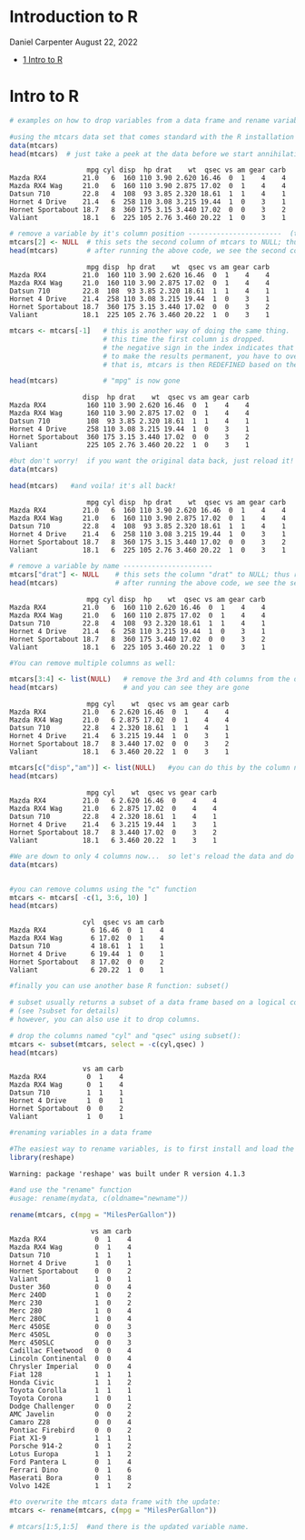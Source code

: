 Introduction to R
================
Daniel Carpenter
August 22, 2022

-   <a href="#intro-to-r" id="toc-intro-to-r"><span
    class="toc-section-number">1</span> Intro to R</a>

# Intro to R

``` r
# examples on how to drop variables from a data frame and rename variables

#using the mtcars data set that comes standard with the R installation
data(mtcars)
head(mtcars)  # just take a peek at the data before we start annihilating it...
```

                       mpg cyl disp  hp drat    wt  qsec vs am gear carb
    Mazda RX4         21.0   6  160 110 3.90 2.620 16.46  0  1    4    4
    Mazda RX4 Wag     21.0   6  160 110 3.90 2.875 17.02  0  1    4    4
    Datsun 710        22.8   4  108  93 3.85 2.320 18.61  1  1    4    1
    Hornet 4 Drive    21.4   6  258 110 3.08 3.215 19.44  1  0    3    1
    Hornet Sportabout 18.7   8  360 175 3.15 3.440 17.02  0  0    3    2
    Valiant           18.1   6  225 105 2.76 3.460 20.22  1  0    3    1

``` r
# remove a variable by it's column position -----------------------  (two ways)
mtcars[2] <- NULL  # this sets the second column of mtcars to NULL; thus removing it from the data frame
head(mtcars)       # after running the above code, we see the second column "cyl" is gone 
```

                       mpg disp  hp drat    wt  qsec vs am gear carb
    Mazda RX4         21.0  160 110 3.90 2.620 16.46  0  1    4    4
    Mazda RX4 Wag     21.0  160 110 3.90 2.875 17.02  0  1    4    4
    Datsun 710        22.8  108  93 3.85 2.320 18.61  1  1    4    1
    Hornet 4 Drive    21.4  258 110 3.08 3.215 19.44  1  0    3    1
    Hornet Sportabout 18.7  360 175 3.15 3.440 17.02  0  0    3    2
    Valiant           18.1  225 105 2.76 3.460 20.22  1  0    3    1

``` r
mtcars <- mtcars[-1]   # this is another way of doing the same thing.  
                       # this time the first column is dropped.  
                       # the negative sign in the index indicates that you DON'T want column 1 in the results
                       # to make the results permanent, you have to overwrite mtcars
                       # that is, mtcars is then REDEFINED based on the output of mtcars[-1]

head(mtcars)           # "mpg" is now gone
```

                      disp  hp drat    wt  qsec vs am gear carb
    Mazda RX4          160 110 3.90 2.620 16.46  0  1    4    4
    Mazda RX4 Wag      160 110 3.90 2.875 17.02  0  1    4    4
    Datsun 710         108  93 3.85 2.320 18.61  1  1    4    1
    Hornet 4 Drive     258 110 3.08 3.215 19.44  1  0    3    1
    Hornet Sportabout  360 175 3.15 3.440 17.02  0  0    3    2
    Valiant            225 105 2.76 3.460 20.22  1  0    3    1

``` r
#but don't worry!  if you want the original data back, just reload it!
data(mtcars)

head(mtcars)   #and voila! it's all back!
```

                       mpg cyl disp  hp drat    wt  qsec vs am gear carb
    Mazda RX4         21.0   6  160 110 3.90 2.620 16.46  0  1    4    4
    Mazda RX4 Wag     21.0   6  160 110 3.90 2.875 17.02  0  1    4    4
    Datsun 710        22.8   4  108  93 3.85 2.320 18.61  1  1    4    1
    Hornet 4 Drive    21.4   6  258 110 3.08 3.215 19.44  1  0    3    1
    Hornet Sportabout 18.7   8  360 175 3.15 3.440 17.02  0  0    3    2
    Valiant           18.1   6  225 105 2.76 3.460 20.22  1  0    3    1

``` r
# remove a variable by name ----------------------  
mtcars["drat"] <- NULL    # this sets the column "drat" to NULL; thus removing it from the data frame
head(mtcars)              # after running the above code, we see the second column "cyl" is gone 
```

                       mpg cyl disp  hp    wt  qsec vs am gear carb
    Mazda RX4         21.0   6  160 110 2.620 16.46  0  1    4    4
    Mazda RX4 Wag     21.0   6  160 110 2.875 17.02  0  1    4    4
    Datsun 710        22.8   4  108  93 2.320 18.61  1  1    4    1
    Hornet 4 Drive    21.4   6  258 110 3.215 19.44  1  0    3    1
    Hornet Sportabout 18.7   8  360 175 3.440 17.02  0  0    3    2
    Valiant           18.1   6  225 105 3.460 20.22  1  0    3    1

``` r
#You can remove multiple columns as well:

mtcars[3:4] <- list(NULL)   # remove the 3rd and 4th columns from the data
head(mtcars)                # and you can see they are gone
```

                       mpg cyl    wt  qsec vs am gear carb
    Mazda RX4         21.0   6 2.620 16.46  0  1    4    4
    Mazda RX4 Wag     21.0   6 2.875 17.02  0  1    4    4
    Datsun 710        22.8   4 2.320 18.61  1  1    4    1
    Hornet 4 Drive    21.4   6 3.215 19.44  1  0    3    1
    Hornet Sportabout 18.7   8 3.440 17.02  0  0    3    2
    Valiant           18.1   6 3.460 20.22  1  0    3    1

``` r
mtcars[c("disp","am")] <- list(NULL)   #you can do this by the column names as well
head(mtcars)               
```

                       mpg cyl    wt  qsec vs gear carb
    Mazda RX4         21.0   6 2.620 16.46  0    4    4
    Mazda RX4 Wag     21.0   6 2.875 17.02  0    4    4
    Datsun 710        22.8   4 2.320 18.61  1    4    1
    Hornet 4 Drive    21.4   6 3.215 19.44  1    3    1
    Hornet Sportabout 18.7   8 3.440 17.02  0    3    2
    Valiant           18.1   6 3.460 20.22  1    3    1

``` r
#We are down to only 4 columns now...  so let's reload the data and do a few more examples
data(mtcars)


#you can remove columns using the "c" function
mtcars <- mtcars[ -c(1, 3:6, 10) ]
head(mtcars)  
```

                      cyl  qsec vs am carb
    Mazda RX4           6 16.46  0  1    4
    Mazda RX4 Wag       6 17.02  0  1    4
    Datsun 710          4 18.61  1  1    1
    Hornet 4 Drive      6 19.44  1  0    1
    Hornet Sportabout   8 17.02  0  0    2
    Valiant             6 20.22  1  0    1

``` r
#finally you can use another base R function: subset()

# subset usually returns a subset of a data frame based on a logical condition 
# (see ?subset for details)
# however, you can also use it to drop columns.  

# drop the columns named "cyl" and "qsec" using subset():
mtcars <- subset(mtcars, select = -c(cyl,qsec) )
head(mtcars)
```

                      vs am carb
    Mazda RX4          0  1    4
    Mazda RX4 Wag      0  1    4
    Datsun 710         1  1    1
    Hornet 4 Drive     1  0    1
    Hornet Sportabout  0  0    2
    Valiant            1  0    1

``` r
#renaming variables in a data frame

#The easiest way to rename variables, is to first install and load the "reshape" package: 
library(reshape)
```

    Warning: package 'reshape' was built under R version 4.1.3

``` r
#and use the "rename" function
#usage: rename(mydata, c(oldname="newname"))

rename(mtcars, c(mpg = "MilesPerGallon"))
```

                        vs am carb
    Mazda RX4            0  1    4
    Mazda RX4 Wag        0  1    4
    Datsun 710           1  1    1
    Hornet 4 Drive       1  0    1
    Hornet Sportabout    0  0    2
    Valiant              1  0    1
    Duster 360           0  0    4
    Merc 240D            1  0    2
    Merc 230             1  0    2
    Merc 280             1  0    4
    Merc 280C            1  0    4
    Merc 450SE           0  0    3
    Merc 450SL           0  0    3
    Merc 450SLC          0  0    3
    Cadillac Fleetwood   0  0    4
    Lincoln Continental  0  0    4
    Chrysler Imperial    0  0    4
    Fiat 128             1  1    1
    Honda Civic          1  1    2
    Toyota Corolla       1  1    1
    Toyota Corona        1  0    1
    Dodge Challenger     0  0    2
    AMC Javelin          0  0    2
    Camaro Z28           0  0    4
    Pontiac Firebird     0  0    2
    Fiat X1-9            1  1    1
    Porsche 914-2        0  1    2
    Lotus Europa         1  1    2
    Ford Pantera L       0  1    4
    Ferrari Dino         0  1    6
    Maserati Bora        0  1    8
    Volvo 142E           1  1    2

``` r
#to overwrite the mtcars data frame with the update:
mtcars <- rename(mtcars, c(mpg = "MilesPerGallon"))
    
# mtcars[1:5,1:5]  #and there is the updated variable name.
```
